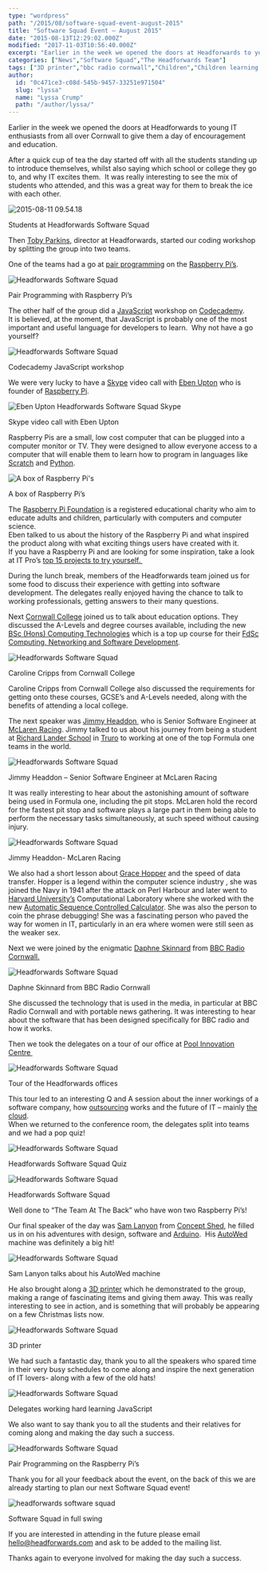 ```yaml
---
type: "wordpress"
path: "/2015/08/software-squad-event-august-2015"
title: "Software Squad Event – August 2015"
date: "2015-08-13T12:29:02.000Z"
modified: "2017-11-03T10:56:40.000Z"
excerpt: "Earlier in the week we opened the doors at Headforwards to young IT enthusiasts from all over Cornwall to give them a day of encouragement and education. After a quick cup of tea the day started off with all the students standing up to introduce themselves, whilst also saying which school or college they go …"
categories: ["News","Software Squad","The Headforwards Team"]
tags: ["3D printer","bbc radio cornwall","Children","Children learning to code","code academy","Code club","Codecademy","Coding","concept shed","Cornwall","cornwall college","daphne skinnard","Eben Upton","education","grace hopper","Headforwards","JavaScript","jimmy headdon","McLaren racing","pair programming","Python","Raspberry Pi","sam lanyon","Scratch","Skype","Software","Software Cornwall","Software Squad","toby parkins"]
author:
  id: "0c471ce3-c08d-545b-9457-33251e971504"
  slug: "lyssa"
  name: "Lyssa Crump"
  path: "/author/lyssa/"
---
```

Earlier in the week we opened the doors at Headforwards to young IT enthusiasts from all over Cornwall to give them a day of encouragement and education.

After a quick cup of tea the day started off with all the students standing up to introduce themselves, whilst also saying which school or college they go to, and why IT excites them.  It was really interesting to see the mix of students who attended, and this was a great way for them to break the ice with each other.


<section class="gallery">


![2015-08-11 09.54.18](/wp-content/uploads/2015/08/2015-08-11-09.54.18.jpg)

</section>



Students at Headforwards Software Squad

Then [Toby Parkins](https://uk.linkedin.com/in/tobyparkins), director at Headforwards, started our coding workshop by splitting the group into two teams.

One of the teams had a go at [pair programming](http://www.headforwards.com/2015/07/what-is-pair-programming/) on the [Raspberry Pi’s](https://www.raspberrypi.org/).


<section class="gallery">


![Headforwards Software Squad](/wp-content/uploads/2015/08/2015-08-11-11.01.13.jpg)

</section>



Pair Programming with Raspberry Pi’s

The other half of the group did a [JavaScript](https://www.javascript.com/) workshop on [Codecademy](https://www.codecademy.com/tracks/javascript).  
It is believed, at the moment, that JavaScript is probably one of the most important and useful language for developers to learn.  Why not have a go yourself?


<section class="gallery">


![Headforwards Software Squad](/wp-content/uploads/2015/08/2015-08-11-10.44.25.jpg)

</section>



Codecademy JavaScript workshop

We were very lucky to have a [Skype](http://www.skype.com/en/) video call with [Eben Upton](https://www.raspberrypi.org/blog/author/eben/) who is founder of [Raspberry Pi](https://www.raspberrypi.org/).


<section class="gallery">


![Eben Upton Headforwards Software Squad Skype](/wp-content/uploads/2015/08/2015-08-11-12.11.41.jpg)

</section>



Skype video call with Eben Upton

Raspberry Pis are a small, low cost computer that can be plugged into a computer monitor or TV. They were designed to allow everyone access to a computer that will enable them to learn how to program in languages like [Scratch](https://scratch.mit.edu/) and [Python](https://www.python.org/).


<section class="gallery">


![A box of Raspberry Pi's](/wp-content/uploads/2015/08/2015-08-11-14.30.42.jpg)

</section>



A box of Raspberry Pi’s

The [Raspberry Pi Foundation](https://www.raspberrypi.org/stories/) is a registered educational charity who aim to educate adults and children, particularly with computers and computer science.  
Eben talked to us about the history of the Raspberry Pi and what inspired the product along with what exciting things users have created with it.  
If you have a Raspberry Pi and are looking for some inspiration, take a look at IT Pro’s [top 15 projects to try yourself. ](http://www.itpro.co.uk/mobile/21862/raspberry-pi-top-15-projects-to-try-yourself)

During the lunch break, members of the Headforwards team joined us for some food to discuss their experience with getting into software development. The delegates really enjoyed having the chance to talk to working professionals, getting answers to their many questions.

Next [Cornwall College](https://www.cornwall.ac.uk/) joined us to talk about education options. They discussed the A-Levels and degree courses available, including the new [BSc (Hons) Computing Technologies](https://www.cornwall.ac.uk/courses/bschons-computing-technologies-top-upsubject-approval) which is a top up course for their [FdSc Computing, Networking and Software Development](https://www.cornwall.ac.uk/courses/bschons-computing-technologies-top-upsubject-approval).


<section class="gallery">


![Headforwards Software Squad ](/wp-content/uploads/2015/08/2015-08-11-13.16.40.jpg)

</section>



Caroline Cripps from Cornwall College

Caroline Cripps from Cornwall College also discussed the requirements for getting onto these courses, GCSE’s and A-Levels needed, along with the benefits of attending a local college.

The next speaker was [Jimmy Headdon ](https://uk.linkedin.com/in/jimmyheaddon) who is Senior Software Engineer at [McLaren Racing](http://www.mclaren.com/). Jimmy talked to us about his journey from being a student at [Richard Lander School](http://www.richardlander.co.uk/) in [Truro](http://www.visittruro.org.uk/) to working at one of the top Formula one teams in the world.


<section class="gallery">


![Headforwards Software Squad ](/wp-content/uploads/2015/08/2015-08-11-13.55.06.jpg)

</section>



Jimmy Headdon – Senior Software Engineer at McLaren Racing

It was really interesting to hear about the astonishing amount of software being used in Formula one, including the pit stops. McLaren hold the record for the fastest pit stop and software plays a large part in them being able to perform the necessary tasks simultaneously, at such speed without causing injury.


<section class="gallery">


![Headforwards Software Squad ](/wp-content/uploads/2015/08/2015-08-11-14.17.35.jpg)

</section>



Jimmy Headdon- McLaren Racing

We also had a short lesson about [Grace Hopper](https://en.wikipedia.org/wiki/Grace_Hopper) and the speed of data transfer. Hopper is a legend within the computer science industry , she was joined the Navy in 1941 after the attack on Perl Harbour and later went to [Harvard University’s](http://www.harvard.edu/) Computational Laboratory where she worked with the new [Automatic Sequence Controlled Calculator](http://www-03.ibm.com/ibm/history/exhibits/markI/markI_intro.html). She was also the person to coin the phrase debugging! She was a fascinating person who paved the way for women in IT, particularly in an era where women were still seen as the weaker sex.

Next we were joined by the enigmatic [Daphne Skinnard](https://twitter.com/daphneskinnard) from [BBC Radio Cornwall.](http://www.bbc.co.uk/radiocornwall)

<section class="gallery">


![Headforwards Software Squad ](/wp-content/uploads/2015/08/2015-08-11-14.43.31.jpg)

</section>



Daphne Skinnard from BBC Radio Cornwall

She discussed the technology that is used in the media, in particular at BBC Radio Cornwall and with portable news gathering. It was interesting to hear about the software that has been designed specifically for BBC radio and how it works.

Then we took the delegates on a tour of our office at [Pool Innovation Centre ](http://www.cornwallinnovation.co.uk/pool-innovation-centre)

<section class="gallery">


![Headforwards Software Squad ](/wp-content/uploads/2015/08/2015-08-11-15.05.15.jpg)

</section>



Tour of the Headforwards offices

This tour led to an interesting Q and A session about the inner workings of a software company, how [outsourcing](http://www.headforwards.com/2015/07/outsourcing-onshore-nearshore-or-offshore-still-unsure/) works and the future of IT – mainly [the cloud](http://www.headforwards.com/2015/07/what-is-the-cloud/).  
When we returned to the conference room, the delegates split into teams and we had a pop quiz!


<section class="gallery">


![Headforwards Software Squad ](/wp-content/uploads/2015/08/2015-08-11-15.53.49.jpg)

</section>



Headforwards Software Squad Quiz


<section class="gallery">


![Headforwards Software Squad ](/wp-content/uploads/2015/08/2015-08-11-15.54.04.jpg)

</section>



Headforwards Software Squad

Well done to “The Team At The Back” who have won two Raspberry Pi’s!

Our final speaker of the day was [Sam Lanyon](https://www.linkedin.com/in/conceptshed) from [Concept Shed](http://www.conceptshed.com/), he filled us in on his adventures with design, software and [Arduino](https://www.arduino.cc/).  His [AutoWed](http://www.conceptshed.com/projects/autowed-wedding-machine/) machine was definitely a big hit!


<section class="gallery">


![Headforwards Software Squad ](/wp-content/uploads/2015/08/2015-08-11-16.13.12.jpg)

</section>



Sam Lanyon talks about his AutoWed machine

He also brought along a [3D printer](https://en.wikipedia.org/wiki/3D_printing) which he demonstrated to the group, making a range of fascinating items and giving them away. This was really interesting to see in action, and is something that will probably be appearing on a few Christmas lists now.


<section class="gallery">


![Headforwards Software Squad ](/wp-content/uploads/2015/08/2015-08-11-16.17.14.jpg)

</section>



3D printer

We had such a fantastic day, thank you to all the speakers who spared time in their very busy schedules to come along and inspire the next generation of IT lovers- along with a few of the old hats!


<section class="gallery">


![Headforwards Software Squad ](/wp-content/uploads/2015/08/2015-08-11-11.28.31.jpg)

</section>



Delegates working hard learning JavaScript

We also want to say thank you to all the students and their relatives for coming along and making the day such a success.


<section class="gallery">


![Headforwards Software Squad](/wp-content/uploads/2015/08/2015-08-11-10.58.47.jpg)

</section>



Pair Programming on the Raspberry Pi’s

Thank you for all your feedback about the event, on the back of this we are already starting to plan our next Software Squad event!


<section class="gallery">


![headforwards software squad](/wp-content/uploads/2015/08/2015-08-11-10.45.00.jpg)

</section>



Software Squad in full swing

If you are interested in attending in the future please email hello@headforwards.com and ask to be added to the mailing list.

Thanks again to everyone involved for making the day such a success.